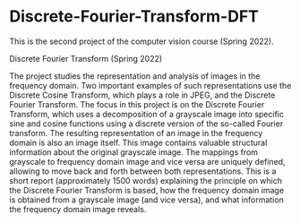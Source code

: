# Discrete-Fourier-Transform-DFT
This is the second project of the computer vision course (Spring 2022).

Discrete Fourier Transform (Spring 2022)

The project studies the representation and analysis of images in the frequency domain. Two important examples of such representations use the Discrete Cosine Transform, which plays a role in JPEG, and the Discrete Fourier Transform. 
The focus in this project is on the Discrete Fourier Transform, which uses a decomposition of a grayscale image into specific sine and cosine functions using a discrete version of the so-called Fourier transform. 
The resulting representation of an image in the frequency domain is also an image itself. This image contains valuable structural information about the original grayscale image. The mappings from grayscale to frequency domain image and vice versa are uniquely defined, allowing to move back and forth between both representations.
This is a short report (approximately 1500 words) explaining the principle on which the Discrete Fourier Transform is based, how the frequency domain image is obtained from a grayscale image (and vice versa), and what information the frequency domain image reveals. 
